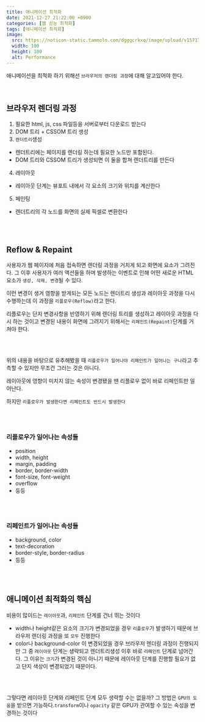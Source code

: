 ```yaml
---
title: 애니메이션 최적화
date: 2021-12-27 21:22:00 +0900
categories: [웹 성능 최적화]
tags: [애니메이션 최적화]
image:
  src: https://noticon-static.tammolo.com/dgggcrkxq/image/upload/v1571795671/noticon/ncgxzfzuzo0ygwniagek.png
  width: 100
  height: 100
  alt: Performance
---
```


애니메이션을 최적화 하기 위해선 `브라우저의 렌더링 과정`에 대해 알고있어야 한다.

<br/>

## 브라우저 렌더링 과정

1. 필요한 html, js, css 파일등을 서버로부터 다운로드 받는다
2. DOM 트리 + CSSOM 트리 생성
3. `렌더트리`생성 
  - 렌더트리에는 페이지를 렌더링 하는데 필요한 노드만 포함된다.
  - DOM 트리와 CSSOM 트리가 생성되면 이 둘을 합쳐 렌더트리를 만든다
4. 레이아웃
  - 레이아웃 단계는 뷰포트 내에서 각 요소의 크기와 위치를 계산한다
5. 페인팅
  - 렌더트리의 각 노드를 화면의 실제 픽셀로 변환한다

<br/>
<br/>

## Reflow & Repaint

사용자가 웹 페이지에 처음 접속하면 렌더링 과정을 거치게 되고 화면에 요소가 그려진다. 그 이후 사용자가 여러 액션들을 하며 발생하는 이벤트로 인해 어떤 새로운 HTML 요소가 `생성, 삭제, 변경`될 수 있다.

이런 변경이 생겨 영향을 받게되는 모든 노드는 렌더트리 생성과 레이아웃 과정을 다시 수행하는데 이 과정을 `리플로우(Reflow)`라고 한다.

리플로우는 단지 변경사항을 반영하기 위해 렌더링 트리를 생성하고 레이아웃 과정을 다시 하는 것이고 변경된 내용이 화면에 그려지기 위해서는 `리페인트(Repaint)`단계를 거쳐야 한다.

<br/>
<br/>

위의 내용을 바탕으로 유추해봤을 때 `리플로우가 일어나야 리페인트가 일어나는 구나`라고 추측할 수 있지만 무조건 그러는 것은 아니다.

레이아웃에 영향이 미치지 않는 속성이 변경됐을 땐 리플로우 없이 바로 리페인트만 일어난다.

하지만 `리플로우가 발생한다면 리페인트도 반드시 발생한다`

<br/>
<br/>

### 리플로우가 일어나는 속성들

- position
- width, height
- margin, padding
- border, border-width
- font-size, font-weight
- overflow
- 등등

<br/>
<br/>

### 리페인트가 일어나는 속성들

- background, color
- text-decoration
- border-style, border-radius
- 등등

<br/>
<br/>

## 애니메이션 최적화의 핵심

비용이 많이드는 `레이아웃`과, `리페인트` 단계를 건너 뛰는 것이다

- width나 height같은 요소의 크기가 변경되었을 경우 `리플로우`가 발생하기 때문에 브라우저 렌더링 과정을 또 `모두` 진행한다
- color나 background-color 이 변경되었을 경우 브라우저 렌더링 과정이 진행되지만 그 중 `레이아웃` 단계는 생략되고 렌더트리생성 이후 바로 `리페인트` 단계로 넘어간다. 그 이유는 `크기`가 변경된 것이 아니기 때문에 레이아웃 단계를 진행할 필요가 없고 단지 색상이 변경되었기 때문이다.

<br/>
<br/>

그렇다면 레이아웃 단계와 리페인트 단계 모두 생략할 수는 없을까? 그 방법은 `GPU의 도움`을 받으면 가능하다.`transform`이나 `opacity` 같은 GPU가 관여할 수 있는 속성을 변경하는 것이다

